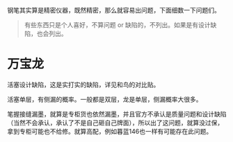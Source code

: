 钢笔其实算是精密仪器，既然精密，那么就容易出问题，下面细数一下问题们。
> 有些东西只是个人喜好，不算问题 or 缺陷的，不列出。如果是有设计缺陷，也会列出。


# 万宝龙
活塞设计缺陷，这是实打实的缺陷，详见和鸟的对比贴。

活塞单层，有侧漏的概率。一般都是双层，龙是单层，侧漏概率大很多。

笔握接缝漏墨，就算是专柜货也依然漏墨，并且官方不承认是质量问题和设计缺陷（当然不会承认，承认了不是自己砸自己牌面），所以出了这问题，就算没过保，拿到专柜可能也不给修。就算高配，例如暮蓝146也一样有可能存在此问题。
